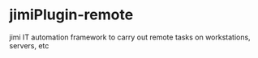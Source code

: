 # jimiPlugin-remote
jimi IT automation framework to carry out remote tasks on workstations, servers, etc

